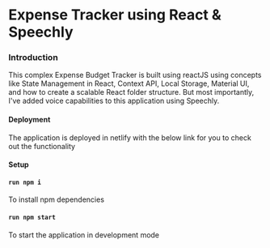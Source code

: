 # Expense Tracker using React & Speechly

### Introduction

This complex Expense Budget Tracker is built using reactJS using concepts like State Management in React, Context API, Local Storage, Material UI, and how to create a scalable React folder structure. But most importantly, I've added voice capabilities to this application using Speechly.

#### Deployment

The application is deployed in netlify with the below link for you to check out the functionality

#### Setup

#### `run npm i`

To install npm dependencies

#### `run npm start`

To start the application in development mode
